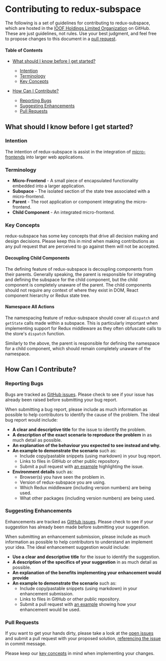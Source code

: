 # Contributing to redux-subspace

The following is a set of guidelines for contributing to redux-subspace, which are hosted in the [IOOF Holdings Limited Organization](https://github.com/ioof-holdings) on GitHub.
These are just guidelines, not rules. Use your best judgment, and feel free to propose changes to this document in a [pull request](#pull-requests).

#### Table of Contents

* [What should I know before I get started?](#what-should-i-know-before-i-get-started)
  * [Intention](#intention)
  * [Terminology](#terminology)
  * [Key Concepts](#key-concepts)

* [How Can I Contribute?](#how-can-i-contribute)
  * [Reporting Bugs](#reporting-bugs)
  * [Suggesting Enhancements](#suggesting-enhancements)
  * [Pull Requests](#pull-requests)

## What should I know before I get started?

### Intention

The intention of redux-subspace is assist in the integration of [micro-frontends](https://www.thoughtworks.com/radar/techniques/micro-frontends) into larger web applications.

### Terminology

* **Micro-Frontend** - A small piece of encapsulated functionality embedded into a larger application.
* **Subspace** - The isolated section of the state tree associated with a micro-frontend.
* **Parent** - The root application or component integrating the micro-frontend.
* **Child Component** - An integrated micro-frontend.

### Key Concepts

redux-subspace has some key concepts that drive all decision making and design decisions.  Please keep this in mind when making contributions as any pull request that are perceived to go against them will not be accepted.

#### Decoupling Child Components

The defining feature of redux-subspace is decoupling components from their parents.  Generally speaking, the parent is responsible for integrating and defining the subspace for the child component, but the child component is completely unaware of the parent.  The child components should not require any context of where they exist in DOM, React component hierarchy or Redux state tree.

#### Namespace All Actions

The namespacing feature of redux-subspace should cover all `dispatch` and `getState` calls made within a subspace.  This is particularly important when implementing support for Redux middleware as they often obfuscate calls to the store's `dispatch` function.

Similarly to the above, the parent is responsible for defining the namespace for a child component, which should remain completely unaware of the namespace.

## How Can I Contribute?

### Reporting Bugs

Bugs are tracked as [GitHub issues](https://github.com/ioof-holdings/redux-subspace/issues).  Please check to see if your issue has already been raised before submitting your bug report.

When submitting a bug report, please include as much information as possible to help contributors to identify the cause of the problem.  The ideal bug report would include:

* **A clear and descriptive title** for the issue to identify the problem.
* **A description of the exact scenario to reproduce the problem** in as much detail as possible.
* **An explanation of the behaviour you expected to see instead and why.**
* **An example to demonstrate the scenario** such as:
  * Include copy/pastable snippets (using markdown) in your bug report.
  * Links to files in GitHub or other public repository.
  * Submit a pull request with [an example](/examples) highlighting the issue.
* **Environment details** such as:
  * Browser(s) you have seen the problem in.
  * Version of redux-subspace you are using.
  * Which Redux middleware (including version numbers) are being used. 
  * What other packages (including version numbers) are being used.

### Suggesting Enhancements

Enhancements are tracked as [GitHub issues](https://github.com/ioof-holdings/redux-subspace/issues).  Please check to see if your suggestion has already been made before submitting your suggestion.

When submitting an enhancement submission, please include as much information as possible to help contributors to understand an implement your idea.  The ideal enhancement suggestion would include:

* **Use a clear and descriptive title** for the issue to identify the suggestion.
* **A description of the specifics of your suggestion** in as much detail as possible.
* **An explanation of the benefits implementing your enhancement would provide**
* **An example to demonstrate the scenario** such as:
  * Include copy/pastable snippets (using markdown) in your enhancement submission.
  * Links to files in GitHub or other public repository.
  * Submit a pull request with [an example](/examples) showing how your enhancement would be used.

### Pull Requests

If you want to get your hands dirty, please take a look at the [open issues](https://github.com/ioof-holdings/redux-subspace/issues?q=is%3Aissue%20is%3Aopen) and submit a pull request with your proposed solution, [referencing the issue](https://help.github.com/articles/closing-issues-via-commit-messages/) in commit message.

Please keep our [key concepts](#key-concepts) in mind when implementing your changes.
